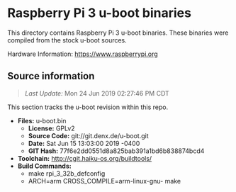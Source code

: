 Raspberry Pi 3 u-boot binaries
===================

This directory contains Raspberry Pi 3 u-boot binaries.
These binaries were compiled from the stock u-boot sources.

Hardware Information: <https://www.raspberrypi.org>

Source information
-------------
> *Last Update:* Mon 24 Jun 2019 02:27:46 PM CDT

This section tracks the u-boot revision within this repo.

* **Files:**  u-boot.bin
  * **License:** GPLv2
  * **Source Code:** git://git.denx.de/u-boot.git
  * **Date:** Sat Jun 15 13:03:00 2019 -0400
  * **GIT Hash:** 77f6e2dd0551d8a825bab391a1bd6b838874bcd4
* **Toolchain:** http://cgit.haiku-os.org/buildtools/
* **Build Commands:**
  * make rpi_3_32b_defconfig
  * ARCH=arm CROSS_COMPILE=arm-linux-gnu- make
